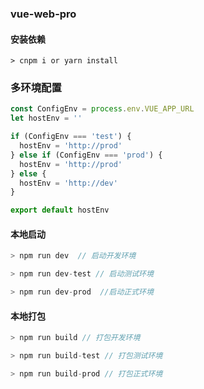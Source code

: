 ### vue-web-pro

#### 安装依赖
```
> cnpm i or yarn install
```

### 多环境配置

```js
const ConfigEnv = process.env.VUE_APP_URL
let hostEnv = ''

if (ConfigEnv === 'test') {
  hostEnv = 'http://prod'
} else if (ConfigEnv === 'prod') {
  hostEnv = 'http://prod'
} else {
  hostEnv = 'http://dev'
}

export default hostEnv
```

#### 本地启动
```js
> npm run dev  // 启动开发环境

> npm run dev-test // 启动测试环境

> npm run dev-prod  //启动正式环境
```


#### 本地打包

```js
> npm run build // 打包开发环境

> npm run build-test // 打包测试环境

> npm run build-prod // 打包正式环境 
```
